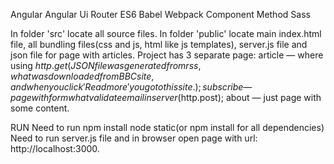 ﻿Angular
Angular Ui Router
ES6
Babel
Webpack
Component Method
Sass

In folder 'src' locate all source files.
In folder 'public' locate main index.html file, all bundling files(css and js, html like js templates), server.js file
and json file for page with articles.
Project has 3 separate page: article — where using $http.get(JSON file was generated from rss, what was downloaded from
                             BBC site, and when you click 'Read more' you go to this site.);
                             subscribe — page with form what validate email in server($http.post);
                             about — just page with some content.


RUN
Need to run npm install node static(or npm install for all dependencies)
Need to run server.js file and in browser open page with url: http://localhost:3000.